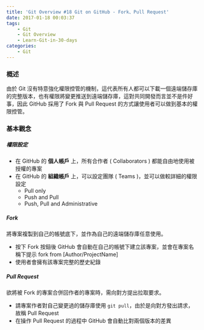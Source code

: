 ```yaml
---
title: 'Git Overview #18 Git on GitHub - Fork、Pull Request'
date: 2017-01-18 00:03:37
tags:
    - Git
    - Git Overview
    - Learn-Git-in-30-days
categories:
    - Git
---
```

### 概述
由於 Git 沒有特意強化權限控管的機制，這代表所有人都可以下載一個遠端儲存庫的完整版本，也有權限將變更推送到遠端儲存庫，這對共同開發而言並不是件好事，因此 GitHub 採用了 Fork 與 Pull Request 的方式讓使用者可以做到基本的權限控管。

<!-- more -->

### 基本觀念
##### 權限設定
 - 在 GitHub 的 **個人帳戶** 上，所有合作者 ( Collaborators ) 都能自由地使用被授權的專案
 - 在 GitHub 的 **組織帳戶** 上，可以設定團隊 ( Teams )，並可以做較詳細的權限設定
    - Pull only
    - Push and Pull
    - Push, Pull and Administrative

##### Fork
將專案複製到自己的帳號底下，並作為自己的遠端儲存庫任意使用。
 - 按下 Fork 按鈕後 GitHub 會自動在自己的帳號下建立該專案，並會在專案名稱下提示 fork from [Author/ProjectName]
 - 使用者會擁有該專案完整的歷史紀錄

 
##### Pull Request
欲將被 Fork 的專案合併回作者的專案時，需向對方提出拉取要求。
 - 請專案作者對自己變更過的儲存庫使用 `git pull`，由於是向對方發出請求，故稱 Pull Request
 - 在操作 Pull Request 的過程中 GitHub 會自動比對兩個版本的差異